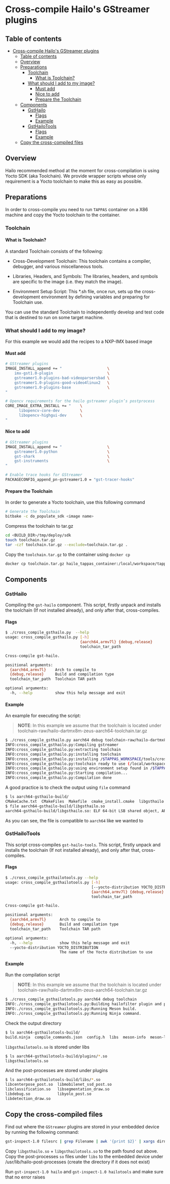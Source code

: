 # Cross-compile Hailo's GStreamer plugins

## Table of contents

- [Cross-compile Hailo's GStreamer plugins](#cross-compile-hailos-gstreamer-plugins)
  - [Table of contents](#table-of-contents)
  - [Overview](#overview)
  - [Preparations](#preparations)
    - [Toolchain](#toolchain)
      - [What is Toolchain?](#what-is-toolchain)
    - [What should I add to my image?](#what-should-i-add-to-my-image)
      - [Must add](#must-add)
      - [Nice to add](#nice-to-add)
      - [Prepare the Toolchain](#prepare-the-toolchain)
  - [Components](#components)
    - [GstHailo](#gsthailo)
      - [Flags](#flags)
      - [Example](#example)
    - [GstHailoTools](#gsthailotools)
      - [Flags](#flags-1)
      - [Example](#example-1)
  - [Copy the cross-compiled files](#copy-the-cross-compiled-files)

## Overview

Hailo recommended method at the moment for cross-compilation is using Yocto SDK (aka Toolchain). We provide wrapper scripts whose only requirement is a Yocto toolchain to make this as easy as possible.

## Preparations

In order to cross-compile you need to run `TAPPAS` container on a X86 machine and copy the Yocto toolchain to the container.

### Toolchain

#### What is Toolchain?

A standard Toolchain consists of the following:

- Cross-Development Toolchain: This toolchain contains a compiler, debugger, and various miscellaneous tools.

- Libraries, Headers, and Symbols: The libraries, headers, and symbols are specific to the image (i.e. they match the image).

- Environment Setup Script: This *.sh file, once run, sets up the cross-development environment by defining variables and preparing for Toolchain use.

You can use the standard Toolchain to independently develop and test code that is destined to run on some target machine.

### What should I add to my image?

For this example we would add the recipes to a NXP-IMX based image

#### Must add

```sh
# GStreamer plugins
IMAGE_INSTALL_append += "                    \
    imx-gst1.0-plugin                        \
    gstreamer1.0-plugins-bad-videoparsersbad \
    gstreamer1.0-plugins-good-video4linux2   \
    gstreamer1.0-plugins-base                \
"

# Opencv requirements for the hailo gstreamer plugin’s postprocess
CORE_IMAGE_EXTRA_INSTALL += "    \
      libopencv-core-dev         \
      libopencv-highgui-dev      \
"
```

#### Nice to add

```sh
# GStreamer plugins
IMAGE_INSTALL_append += "                    \
    gstreamer1.0-python                      \
    gst-shark                                \
    gst-instruments                          \
"

# Enable trace hooks for GStreamer
PACKAGECONFIG_append_pn-gstreamer1.0 = "gst-tracer-hooks"

```

#### Prepare the Toolchain

In order to generate a Yocto toolchain, use this following command

```sh
# Generate the Toolchain
bitbake -c do_populate_sdk <image name>
```

Compress the toolchain to tar.gz

```sh
cd <BUILD_DIR>/tmp/deploy/sdk
touch toolchain.tar.gz
tar -czf toolchain.tar.gz --exclude=toolchain.tar.gz .
```

Copy the `toolchain.tar.gz` to the container using `docker cp`

```sh
docker cp toolchain.tar.gz hailo_tappas_container:/local/workspace/tappas
```

## Components

### GstHailo

Compiling the `gst-hailo` component.
This script, firstly unpack and installs the toolchain (If not installed already), and only after that, cross-compiles.

#### Flags

```sh
$ ./cross_compile_gsthailo.py  --help
usage: cross_compile_gsthailo.py [-h]
                                 {aarch64,armv7l} {debug,release}
                                 toolchain_tar_path

Cross-compile gst-hailo.

positional arguments:
  {aarch64,armv7l}    Arch to compile to
  {debug,release}     Build and compilation type
  toolchain_tar_path  Toolchain TAR path

optional arguments:
  -h, --help          show this help message and exit

```

#### Example

An example for executing the script:

> **NOTE**: In this example we assume that the toolchain is located under toolchain-raw/hailo-dartmx8m-zeus-aarch64-toolchain.tar.gz

```sh
$ ./cross_compile_gsthailo.py aarch64 debug toolchain-raw/hailo-dartmx8m-zeus-aarch64-toolchain.tar.gz 
INFO:cross_compile_gsthailo.py:Compiling gstreamer
INFO:cross_compile_gsthailo.py:extracting toolchain
INFO:cross_compile_gsthailo.py:installing toolchain
INFO:cross_compile_gsthailo.py:installing /$TAPPAS_WORKSPACE/tools/cross-compiler/toolchain-raw/fsl-imx-xwayland-glibc-x86_64-fsl-image-gui-aarch64-imx8mq-var-dart-toolchain-5.4-zeus.sh
INFO:cross_compile_gsthailo.py:toolchain ready to use (/local/workspace/tappas/tools/cross-compiler/toolchain)
INFO:cross_compile_gsthailo.py:using environment setup found in /$TAPPAS_WORKSPACE/tools/cross-compiler/toolchain/environment-setup-aarch64-poky-linux
INFO:cross_compile_gsthailo.py:Starting compilation...
INFO:cross_compile_gsthailo.py:Compilation done
```

A good practice is to check the output using `file` command

```sh
$ ls aarch64-gsthailo-build/
CMakeCache.txt  CMakeFiles  Makefile  cmake_install.cmake  libgsthailo.so
$ file aarch64-gsthailo-build/libgsthailo.so 
aarch64-gsthailo-build/libgsthailo.so: ELF 64-bit LSB shared object, ARM aarch64, version 1 (SYSV), dynamically linked, BuildID[sha1]=e55c1655c113e99bb649dbb03c15b844142503ee, with debug_info, not stripped
```

As you can see, the file is compatible to `aarch64` like we wanted to

### GstHailoTools

This script cross-compiles `gst-hailo-tools`.
This script, firstly unpack and installs the toolchain (If not installed already), and only after that, cross-compiles.

#### Flags

```sh
$ ./cross_compile_gsthailotools.py --help
usage: cross_compile_gsthailotools.py [-h]
                                      [--yocto-distribution YOCTO_DISTRIBUTION]
                                      {aarch64,armv7l} {debug,release}
                                      toolchain_tar_path

Cross-compile gst-hailo.

positional arguments:
  {aarch64,armv7l}      Arch to compile to
  {debug,release}       Build and compilation type
  toolchain_tar_path    Toolchain TAR path

optional arguments:
  -h, --help            show this help message and exit
  --yocto-distribution YOCTO_DISTRIBUTION
                        The name of the Yocto distribution to use
```

#### Example

Run the compilation script

> **NOTE**: In this example we assume that the toolchain is located under toolchain-raw/hailo-dartmx8m-zeus-aarch64-toolchain.tar.gz

```sh
$ ./cross_compile_gsthailotools.py aarch64 debug toolchain
INFO:./cross_compile_gsthailotools.py:Building hailofilter plugin and post processes
INFO:./cross_compile_gsthailotools.py:Running Meson build.
INFO:./cross_compile_gsthailotools.py:Running Ninja command.
```

Check the output directory

```sh
$ ls aarch64-gsthailotools-build/
build.ninja  compile_commands.json  config.h  libs  meson-info  meson-logs  meson-private  plugins
```

`libgsthailotools.so` is stored under libs

```sh
$ ls aarch64-gsthailotools-build/plugins/*.so
libgsthailotools.so
```

And the post-processes are stored under plugins

```sh
$ ls aarch64-gsthailotools-build/libs/*.so   
libcenterpose_post.so  libmobilenet_ssd_post.so
libclassification.so   libsegmentation_draw.so
libdebug.so            libyolo_post.so
libdetection_draw.so

```

## Copy the cross-compiled files

Find out where the `GStreamer` plugins are stored in your embedded device by running the following command:

```sh
gst-inspect-1.0 filesrc | grep Filename | awk '{print $2}' | xargs dirname
```

Copy `libgsthailo.so` + `libgsthailotools.so` to the path found out above.
Copy the post-processes `so` files under `libs` to the embedded device under /usr/lib/hailo-post-processes (create the directory if it does not exist)

Run `gst-inspect-1.0 hailo` and `gst-inspect-1.0 hailotools` and make sure that no error raises  
